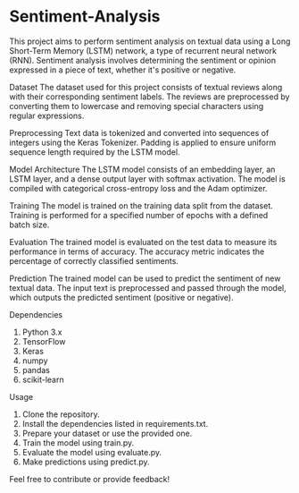 # Sentiment-Analysis

This project aims to perform sentiment analysis on textual data using a Long Short-Term Memory (LSTM) network, a type of recurrent neural network (RNN). Sentiment analysis involves determining the sentiment or opinion expressed in a piece of text, whether it's positive or negative.

Dataset
The dataset used for this project consists of textual reviews along with their corresponding sentiment labels. The reviews are preprocessed by converting them to lowercase and removing special characters using regular expressions.

Preprocessing
Text data is tokenized and converted into sequences of integers using the Keras Tokenizer. Padding is applied to ensure uniform sequence length required by the LSTM model.

Model Architecture
The LSTM model consists of an embedding layer, an LSTM layer, and a dense output layer with softmax activation. The model is compiled with categorical cross-entropy loss and the Adam optimizer.

Training
The model is trained on the training data split from the dataset. Training is performed for a specified number of epochs with a defined batch size.

Evaluation
The trained model is evaluated on the test data to measure its performance in terms of accuracy. The accuracy metric indicates the percentage of correctly classified sentiments.

Prediction
The trained model can be used to predict the sentiment of new textual data. The input text is preprocessed and passed through the model, which outputs the predicted sentiment (positive or negative).

Dependencies
1. Python 3.x
2. TensorFlow
3. Keras
4. numpy
5. pandas
6. scikit-learn

Usage
1. Clone the repository.
2. Install the dependencies listed in requirements.txt.
3. Prepare your dataset or use the provided one.
4. Train the model using train.py.
5. Evaluate the model using evaluate.py.
6. Make predictions using predict.py.
   
Feel free to contribute or provide feedback!
